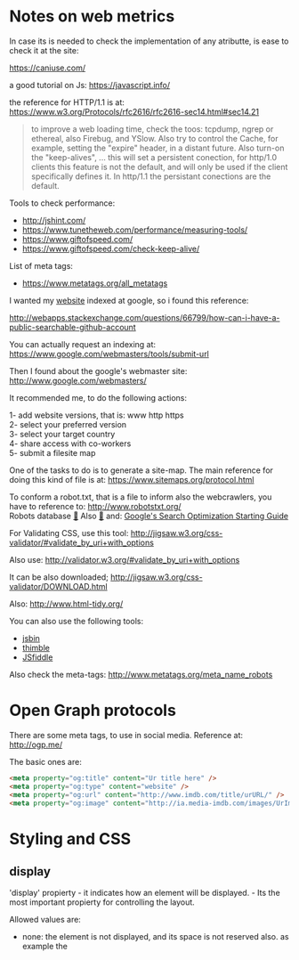 # Notes on web metrics

In case its is needed to check the implementation of any atributte, is ease to check it at the site:

https://caniuse.com/

a good tutorial on Js: https://javascript.info/

the reference for HTTP/1.1 is at:   https://www.w3.org/Protocols/rfc2616/rfc2616-sec14.html#sec14.21

> to improve a web loading time, check the toos: tcpdump, ngrep or ethereal, also Firebug, and YSlow. Also try to control the Cache, for example, setting the "expire" header, in a distant future. Also turn-on the "keep-alives", ... this will set a persistent conection, for http/1.0 clients this feature is not the default, and will only be used if the client specifically defines it. In http/1.1 the persistant conections are the default.

Tools to check performance: 
- http://jshint.com/
- https://www.tunetheweb.com/performance/measuring-tools/
- https://www.giftofspeed.com/
- https://www.giftofspeed.com/check-keep-alive/

List of meta tags:

- https://www.metatags.org/all_metatags

I wanted my [website](https://sergiocollado.github.io/) indexed at google, so i found this reference:

http://webapps.stackexchange.com/questions/66799/how-can-i-have-a-public-searchable-github-account

You can actually request an indexing at: https://www.google.com/webmasters/tools/submit-url

Then I found about the google's webmaster site:  http://www.google.com/webmasters/

It recommended me, to do the following actions:

1- add website versions, that is: www http https </br>
2- select your preferred version </br>
3- select your target country </br>
4- share access with co-workers </br>
5- submit a filesite map </br>

One of the tasks to do is to generate a site-map. The main reference for doing this kind of file is at: https://www.sitemaps.org/protocol.html

To conform a robot.txt, that is a file to inform also the webcrawlers, you have to reference to: http://www.robotstxt.org/ </br>
Robots database [:link:](http://www.robotstxt.org/db.html)
Also [:link:](https://www.quora.com/What-is-the-best-open-source-web-crawler-and-why)
and: [Google's Search Optimization Starting Guide](https://static.googleusercontent.com/media/www.google.com/es//webmasters/docs/search-engine-optimization-starter-guide.pdf)

For Validating CSS, use this tool: http://jigsaw.w3.org/css-validator/#validate_by_uri+with_options

Also use:  http://validator.w3.org/#validate_by_uri+with_options

It can be also downloaded;  http://jigsaw.w3.org/css-validator/DOWNLOAD.html

Also: http://www.html-tidy.org/

You can also use the following tools:

- [jsbin](http://jsbin.com/?html,output)
- [thimble](https://thimble.mozilla.org/)
- [JSfiddle](https://jsfiddle.net/)


Also check the meta-tags: http://www.metatags.org/meta_name_robots


# Open Graph protocols

 There are some meta tags, to use in social media. Reference at: http://ogp.me/

The basic ones are:

```html
<meta property="og:title" content="Ur title here" />
<meta property="og:type" content="website" />
<meta property="og:url" content="http://www.imdb.com/title/urURL/" />
<meta property="og:image" content="http://ia.media-imdb.com/images/UrImage.jpg" />
```


# Styling and CSS

## display

'display' propierty - it indicates how an element will be displayed. - Its the most important propierty for controlling the layout.

Allowed values are: 

- none: the element is not displayed, and its space is not reserved also. as example the <script> is display:none. This is opposed for example to the propierty: visibility:hidden, in which the element is not displayed, but it space is reserverd.
- block: the element starts always in a new line. Common cases are \<div\> \<h1\> \<h2\> ... \<header\> \<footer\> \<p\> \<section\>.
- inline: the element doesn't start in a new line, and only takes as much space as required, common cases are <a> <span> <img>.
- inline-block: displays the element as an inline-block containter
- list-item: behaves as an \<li\> element.
- run-in: behaves as an inline or block, depending on the context.
- flex: [CSS3] element displayed as a block-level flex container.
- inline-flex [CSS3] the element is displayed as an inline-level flex container.

Also for position an element at the center of something, many times is resolved with just: `margin:auto`

##  box-sizing:

values are:
- content-box: specifies the size of the box, but it doen't include border, padding or margin. It only defines the content.
- border-box: specifies the size (width and height) and includes content, padding, and border, but not the margin!

Is recomended the use of the 'box-sizing:border-box' 
<hr>
<br>
<br>



# CSS units.

A reference to understand web typography is:

https://www.smashingmagazine.com/2014/09/balancing-line-length-font-size-responsive-web-design/

key points,

- aligned to left, -- it helps when reading throgh several linest.
- lines around 40-55 characters, spaces and puntuation included 

for example a trick to set the proper type font size, would be:

```css
:root  {
	font-size: calc(100vw/40);
	}
```
	
	
 ## absolute units
 
 - cm, mm, in (inches: 1 in ~ aprox 96 pixeles ~ 2.45 cm)
<hr>


## Media Queries

Media queries is a method for presenting different elements depending on the capabilities of the viewer device.

Media queries can identify:
 - width and height of the view port.
 - width and height of the device.
 - orientation (if applicable, as in tables and phones: portrait or landscape mode)
 - resolution
 
 Media queries are a smart way to control the apearance of a web site, on diferent devices.
 
### Media Queries basic sintaxis

A media querie (MQ) consist on one or more expressions, that can be evaluated to either TRUE or FALSE.

```CSS
@media  [not|only|and] mediatype and ( expression ) {
  ... <!-- here goes the CSS definition -->
}
```
example:
```CSS
@media  only print {
  body{
  	background-image: none;
  	background-color: white;
	}
}
```

One Tip! - when defining the media queries, start defining the smaller ones, lets say for moviles devices, because, this will make,
that they will use less data bandwith.

Other Tip! - from the following reference, ( https://stackoverflow.com/questions/12045893/which-are-the-most-important-media-queries-to-use-in-creating-mobile-responsive ) I would go for it's proposed generalistic media query.

```CSS
/* Smartphones (portrait and landscape) ----------- */
@media only screen 
and (min-device-width : 320px) 
and (max-device-width : 480px) {
/* Styles */
}

/* Smartphones (landscape) ----------- */
@media only screen 
and (min-width : 321px) {
/* Styles */
}

/* Smartphones (portrait) ----------- */
@media only screen 
and (max-width : 320px) {
/* Styles */
}

/* Tablts (portrait and landscape) ----------- */
@media only screen 
and (min-device-width : 768px) 
and (max-device-width : 1024px) {
/* Styles */
}

/* Tablets (landscape) ----------- */
@media only screen 
and (min-device-width : 768px) 
and (max-device-width : 1024px) 
and (orientation : landscape) {
/* Styles */
}

/* Tablets (portrait) ----------- */
@media only screen 
and (min-device-width : 768px) 
and (max-device-width : 1024px) 
and (orientation : portrait) {
/* Styles */
}

/* Desktops and laptops ----------- */
@media only screen 
and (min-width : 1224px) {
/* Styles */
}

/* Large screens ----------- */
@media only screen 
and (min-width : 1824px) {
/* Styles */
}

/* iPhones----------- */
@media
only screen and (-webkit-min-device-pixel-ratio : 1.5),
only screen and (min-device-pixel-ratio : 1.5) {
/* Styles */
}

```


#### Media types

| Value  | Description | 
| :---         |     :---:      |  
| all   | used for all media devices   |    
|  print  |  used for printers  |    
|  screen  |  used for screen devices  |    
|  speech  |  used for screen readers  |    
    

### example 

```CSS

@media screen and (max-width: 699px) and (min-width: 520px), (min-width: 1151px) {
    #nav li a {
        padding-left: 30px;
        background: url(email-icon.png) left center no-repeat;
    }
}

```



## FlexBox

Defines a flexible box in CSS3, so a FlexBox element is a container that resizes itself according to the screen size. It make easiest to re-adapt the layout of a webpage, for different view sizes.

Flexboxes are made of: 
  - a parent element
  - two or more child elements.
  
  
### Parent element (Flexbox)
Flex containers (the parent). It becames a flex container, declaring the propierty display as: 'diplay:flex'.
It can also have defined the following propierties:
  
As an html example:
```html
<div id=flex_parent style="display:flex">
	<div> Child 1 </div>
	<div> Child 2 </div>
	<div> Child 3 </div>
</div>
```

as example for CSS3:

```CSS
.flex_parent {
	display:flex;
}
```
so in the html code, it will be used as:

```html
<div id=flex_parent class="flex_parent">
	<div> Child 1 </div>
	<div> Child 2 </div>
	<div> Child 3 </div>
</div>
```

| Propierty  | explanation | possible values |
| :---         |     :---:      |  :---      |
| flex-direction   | defines in what direction the <br> container will stack the items    |column<br>column-reverse<br>row (default)<br>row reverse    |
| flex-wrap     | defines if, and how the<br> childrens will wrap | nowrap(default)<br>wrap<br>wrap-reverse      |
| flex-flow   | is a shortcut to set <br> flex-direction and flex-wrap | flex-direction + flex-wrap  |
| justify-content     | sets the alineation of the items      |  center<br>flex-start(default)<br>flex-end<br>space-around<br>space-between     |
| align-items   | aligns items in the opposite direction that the justify-content direction     | baseline<br>center<br>flex-start<br>flex-end<br>stretch(default)    |
| align-content     | aligns the children rows       | center<br>flex-start<br>flex-end<br>space-around<br>space-between<br>stretch(default)    |

So a good start point definition could be:

```CSS
.flex_parent {
   display: flex;
   flex-direction: row-reverse;
   flex-wrap: wrap;
   justify-content: space-around;
   align-items: baseline;
   align-content:space-around;
}
```


### Child elements (flex items)
Children elements of a flex parent container, inmediatry turn into flexible items.
Their propierties are:
 
| Propierty  | explanation | possible values |
| :---         |     :---:      |  :---      |
| order   |  sorts the items in the specified oreder  |  integer (0 default) |
| flex-grown    | specifies how much that item will grow relative to the rest of the flex items |  Number (0 default)   |
| flex-shrink   | specifies how much that item will schrink relative to the rest of the flex items | Number (1 default) |
| flex-basics     |  specifies the width and height of a flex item  | default: auto    |
| flex  |  is a shortform for _flex-grow_, _flex-schrink_ and _flex-basics_  |  default: 0 1 auto   |
| align-self     | overwrites the default aligment from the parent flex container  | auto(default)<br>baseline<br>center<br>flex-start<br>flex-end<br>stretch    |
  
 
	 - display: flex --> rendered as flex block.
 	 - display: flex-inline --> rendered as a flex inline block
	 
 - Flex items: those are the elements inside the flex container, normally arranged in a row.
 
<br>
<br>
<hr>
<br>
<br>

# RWD -Responsive Web Design - picture tag 

The \<picture\> tag, allows you to present different images sources according to a media query.
so the \<pictures\> tag, needs at two other tags at least: \<src\> and \<img\>
 - \<img\> is for backwards compatibility, for those browsers  that don't support the \<pictures\> tag
 - \<src\> will indcate what source to get, according to a media query.
 
The \<src\> tag, will have the following attributes:
- srcset : url of the source
- media : media query to apply
- sizes : a width descriptor.
- type : the MIME type.

Example:

```html
<picture>
  <source media="(min-width: 650px)" srcset="img_medium_car.jpg">
  <source media="(min-width: 465px)" srcset="img_small_car.jpg">
  <img src="img_car.jpg" alt="car" style="width:auto;">
</picture>
```

<br>
<br>
<hr>
<hr>
<br>
<br>

# embedding images

Images can be embedded into the html, usign the <img> tab, and the image codification in base64

An easy way to encode the images, is use for example:  https://www.base64-image.de/

```html
	<img alt="Embedded Image" src="data:image/png;base64,iVBORw0KGgoAAAANSUhEUgAAAisAAAErCAIAAACQJFTiAAAABGdBT.......VZtiC" />
```

# jQuery

jQuery is a javascript library that simplifies the sintaxis and adds funtionality.

You can add this library from a CDN, with:

```javascript 
<script src=""https://ajax.googleapis.com/ajax/libs/jquery-x.y.z.min.js"></script>
```

## syntaxis

To work with this, the structure, is first select an element, and then indacte an action; it is done in this way:

```javascript
$(selector).action();
```

for example to make an action at the document load, it is expressed as:

```javascript
$(document).ready( function() { 
	alert("Hello Wold!");
	});
```

## selectors

This are as follows:

```javascript
$("identifier")
```

so to select all the paragraphs in a documento, it would be done like:

```javascript
$("p")
```

To select a certain element with a given **id**, it would be expressed as:

```javascript
$("#my_element_id")
```

so if we want to hide that element when a button is clicked, it would be defined as:

```javascript
$(document).ready( function() {
    $("button").click( function () {
       $("#my_element_id").hide();
    )};
 )};
```

# events

Events are user actions, as for example:

document/window events: load, ready, resize, scroll, unload.
form events: submit, change, focus, blur.
keyboard events: keypress, keydown, keyup
mouse: mouseenter, mouseleave, hover ....

...

events, are defined as described above:


```javascript
$(selector).action();
```



there is also the `on` event, that allows you to define actions, for several events:

```javascript
$("#my_element").on( {
	focus: function() {
		$(this).css("color", "lightblue");
		},
	blur: function() {
		$(this).css("color", "gray");
		},
	hover: function() {
		$(this).css("font-size", "1.2em");
		}
	});
```

## Callbacks

Callbacks are functions, that are passed as parmeters to other funtions, for example, I will perform an acction with a function `foo` but it will perform a certain filtering with another function that will be passed to it, lets say: function `filter_1` but, there can be 
other situations, that will requiere to perform function `foo` but this time, based on another function `filter_2`... so, then,
the point is to invoque the family of function `filter_x`, as a parameter of functionoo `foo`.

these calls can be passed with  or without parameters:

without parameters:

```javascript
$.get( "my_web", my_callback_1);
```

this code, will execute the function my_callback_1().

with parameters:

```javascript
$.get( "my_web", function () {
 my_callback_1(param1, param2);
});
```
<br>
Reference: [:link:](https://learn.jquery.com/about-jquery/how-jquery-works/)
<br>
<hr>
<br>
## Ajax no-cache request

```javascript
    var dname = %name of the file location.
    var xhttp = (window.XMLHttpRequest) ? new XMLHttpRequest() : new ActiveXObject("Microsoft.XMLHTTP");
    xhttp.open("GET",dname,false); //true: async ; false:sync.
	xhttp.onreadystatechange = function() {
    if (xhttp.readyState == 4 && xhttp.status == 200)
	{
		console.log("load XML OK: " + dname);
		return xhttp.responseXML;
	}
	else if (xhttp.readyState == 4 && xhttp.status == 404)
	{
		console.log("XML NOT FOUND 404: " + dname);
		alert("XML NOT FOUND 404: " + dname);
	}
    };	
    xhttp.setRequestHeader('Pragma','no-cache');
    xhttp.setRequestHeader('Cache-Control','no-cache, no-store, must-revalidate');
    xhttp.setRequestHeader('Expires','Wed, 21 Oct 2015 07:28:00 GMT'); //date in the past.
    xhttp.send();	
    return xhttp.responseXML; 
 ```
<hr>

## jQuery no-cache request


```javascritp
jQueryGET(dname){
	var result = "";

	$.ajax({
        url: dname,
        type: "GET",
        dataType: 'xml',
	cache: false,  //this is for control the browser cache.
        async: false, //false is for sync calls
	headers: { 'pragma':'no-cache',
		   'Cache-Control':'no-cache, no-store, must-revalidate',
		   'Expires':'Wed, 21 Oct 2015 07:28:00 GMT',
		   },
        success: function(xmldata){
		if(!xmldata) {console.log("AnSwer wrong!"); }
            	console.log("file " + dname + " loaded OK");
		result = xmldata;
        },
        error: function(jqXHR,Status, error_string){
            console.log ("file " + dname + " loaded KO");
			console.log ("STATUS: " + Status);
			console.log ("Error: " + error_string);
        }
    });
    
    return result;
}
``` 

Reference: https://stackoverflow.com/questions/5316697/jquery-return-data-after-ajax-call-success

<hr>

## JS-vanilla for Scripting at \<head\> for dynamically adding CSS and JS files

```javascript
//this file is to force a cache-burst, and so force the server to no use cache for those files.
var file_name = "";
var init_file; 
var rand_num = Math.floor(100000*Math.random()+1);  //adding "?%random_number", we mislead the server.

/*
file_name = 'whateverlib.js';
init_file = document.createElement("SCRIPT");
init_file.setAttribute("src",  file_name + "?" + rand_num );
document.head.appendChild(init_file);*/

function Load_head_script_cache_burst(filename){
var add_script =  document.createElement("SCRIPT");
add_script.setAttribute("src",  file_name + "?" + rand_num );
document.head.appendChild(add_script);
return;
};
```
<hr>

## jQuery for Scripting at \<head\> for dynamically adding JS files

```javascript
//ref: https://api.jquery.com/jQuery.getScript/
$.getScript('lib1.js').then(
		$.getScript('lib2.js')).then(
		$.getScript('lib3.js')).then(
		$.getScript('lib4.js')).then(
		$.getScript("lib5.js")).then(
		$.getScript("lib6.js")).then(
		$.getScript("lib7.js")).then(
		$.getScript("lib8.js"));
```


# Element queries 

Element queries are similar to media queries, but, it allows you to apply stiles depending on the propierties of its element, and for example give different styles accordint to its width, it number of children, ....

EQCSS is a JavaScript library developed by Tommy Hodgins. 

Elements queries are an expansion to CSS, so you have to include its scritp:
```html
https://cdnjs.cloudflare.com/ajax/libs/eqcss/1.7.0/EQCSS.min.js
```

<hr>
<br>

# web apis 

Here is the Valhala:  https://cdnjs.com/libraries#




# Managing the unexpected!

Use the **onerror** event!

It can be something as simple as:

```javascript
onerror='this.display=none;'
```

Use the **noscript** tag:

```javascript
<noscript>Your browser does not support JavaScript!</noscript>
```

Use the **alt** tag. 




# OPEN DATA.

 Thats data made public for its free reuse.
 
 for example in the Climatic Spanish Agency: https://opendata.aemet.es/centrodedescargas/productosAEMET?
 
 
 # WEB HOOKS
 
 https://webhooks.pbworks.com/w/page/13385124/FrontPage
 
 
 # Javascript
 
 To define a class:
 
 
 ```javascript
 function Particle(mass, x, y, vx, vy, color) {
  
  this.mass=mass;
  
  if(typeof(mass)=='undefined')
      this.mass = 1
 
  this.x=x;
  this.y=y;
  this.vx=vx;
  this.vy=vy;
  this.color=color;
 }
 ```
if you want to add a method, it should be done by adding it to the prototype

```javascript
 Particle.prototype.setColor( mycolor) = function {
  return this.color = mycolor; 
 }; 
```
 
 to instantiate the class you do it by:

```javascript
var myMass = 5, myX= 3, myY= 10, myVx = 0, myVy=3, myColor= "blue"; 

//instantiation of Particle classw:
var myparticle= new Particle( myMass, myX, myY, myVx, myVy, myColor);
```

  
 
